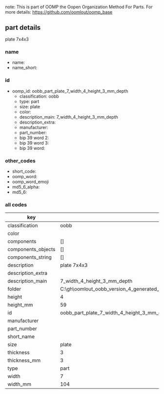 #   

note: This is part of OOMP the Oopen Organization Method For Parts. For more details: https://github.com/oomlout/oomp_base

##  part details



plate 7x4x3

### name
* name: 
* name_short: 
### id
* oomp_id: oobb_part_plate_7_width_4_height_3_mm_depth
  * classification: oobb
  * type: part
  * size: plate
  * color: 
  * description_main: 7_width_4_height_3_mm_depth
  * description_extra: 
  * manufacturer: 
  * part_number: 
  * bip 39 word 2: 
  * bip 39 word 3: 
  * bip 39 word: 

### other_codes
* short_code: 
* oomp_word: 
* oomp_word_emoji 
* md5_6_alpha: 
* md5_6: 









### all codes 
| key | value |  
| --- | --- |  
| classification | oobb |  
| color |  |  
| components | [] |  
| components_objects | [] |  
| components_string | [] |  
| description | plate 7x4x3 |  
| description_extra |  |  
| description_main | 7_width_4_height_3_mm_depth |  
| folder | C:\gh\oomlout_oobb_version_4_generated_parts\things\oobb_part_plate_7_width_4_height_3_mm_depth |  
| height | 4 |  
| height_mm | 59 |  
| id | oobb_part_plate_7_width_4_height_3_mm_depth |  
| manufacturer |  |  
| part_number |  |  
| short_name |  |  
| size | plate |  
| thickness | 3 |  
| thickness_mm | 3 |  
| type | part |  
| width | 7 |  
| width_mm | 104 |  
